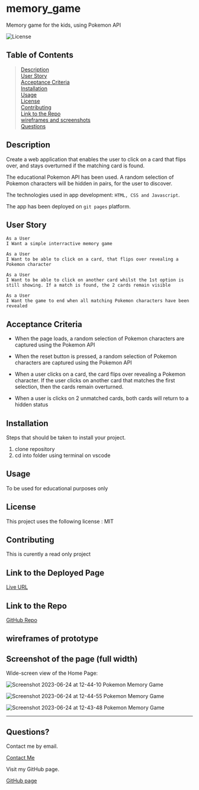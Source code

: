# memory_game

Memory game for the kids, using Pokemon API

![License](https://img.shields.io/badge/License-mit-brightgreen.svg)

## Table of Contents

>[Description](#description)\
>[User Story](#user-story)\
>[Acceptance Criteria](#acceptance-criteria)\
>[Installation](#installation)\
>[Usage](#usage)\
>[License](#license)\
>[Contributing](#contributing)\
>[Link to the Repo](#link-to-the-repo)\
>[wireframes and screenshots](#wireframes-of-prototype)\
>[Questions](#questions)

## Description

Create a web application that enables the user to click on a card that flips over, and stays overturned if the matching card is found.

The educational Pokemon API has been used. A random selection of Pokemon characters will be hidden in pairs, for the user to discover.

The technologies used in app development: ``HTML, CSS and Javascript``.

The app has been deployed on ``git pages`` platform.

## User Story
```
As a User
I Want a simple interractive memory game

As a User
I Want to be able to click on a card, that flips over revealing a Pokemon character

As a User
I Want to be able to click on another card whilst the 1st option is still showing. If a match is found, the 2 cards remain visible

As a User
I Want the game to end when all matching Pokemon characters have been revealed
```

## Acceptance Criteria

* When the page loads, a random selection of Pokemon characters are captured using the Pokemon API
   
* When the reset button is pressed, a random selection of Pokemon characters are captured using the Pokemon API

* When a user clicks on a card, the card flips over revealing a Pokemon character. If the user clicks on another card that matches the first selection, then the cards remain overturned.

* When a user is clicks on 2 unmatched cards, both cards will return to a hidden status

## Installation
Steps that should be taken to install your project. 

1. clone repository
2. cd into folder using terminal on vscode

## Usage

To be used for educational purposes only

## License

This project uses the following license : MIT

## Contributing

This is curently a read only project

## Link to the Deployed Page
[Live URL](https://koolleeo.github.io/memory_game/)

## Link to the Repo
[GitHub Repo](https://github.com/koolleeo/memory_game)

## wireframes of prototype

## Screenshot of the page (full width)

Wide-screen view of the Home Page: <br/>

![Screenshot 2023-06-24 at 12-44-10 Pokemon Memory Game](https://github.com/koolleeo/memory_game/assets/86853558/2a0fc1ff-b628-4ca8-a9c8-a07a2ed88032)

![Screenshot 2023-06-24 at 12-44-55 Pokemon Memory Game](https://github.com/koolleeo/memory_game/assets/86853558/a13646f8-85f0-42d8-b712-a88f1bbab113)

![Screenshot 2023-06-24 at 12-43-48 Pokemon Memory Game](https://github.com/koolleeo/memory_game/assets/86853558/5caba5dc-3603-49ce-aa08-eabe646e6c0f)

---

## Questions?

Contact me by email.

[Contact Me](mailto:leigh.ally@gmail.com)

Visit my GitHub page.

[GitHub page](https://github.com/koolleeo/)



